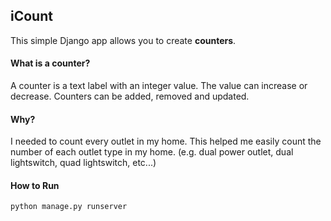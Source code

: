 ## iCount

This simple Django app allows you to create __counters__.

#### What is a counter?
A counter is a text label with an integer value. The value can increase or decrease. Counters can be added, removed and updated.

#### Why?
I needed to count every outlet in my home. This helped me easily count the number of each outlet type in my home. (e.g. dual power outlet, dual lightswitch, quad lightswitch, etc...)

#### How to Run

    python manage.py runserver
